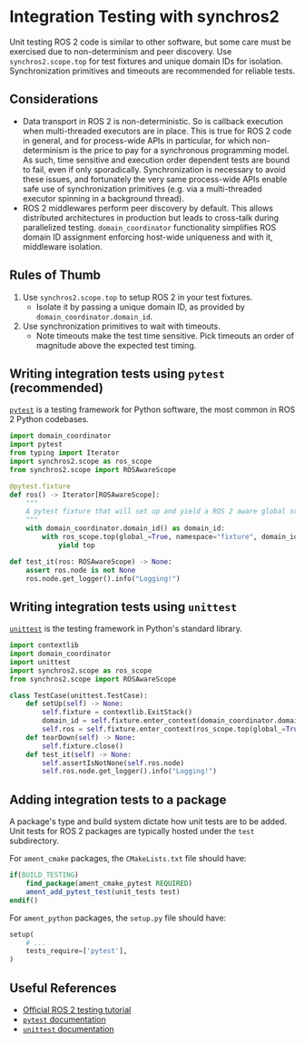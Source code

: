 
# Integration Testing with synchros2

Unit testing ROS 2 code is similar to other software, but some care must be exercised due to non-determinism and peer discovery. Use `synchros2.scope.top` for test fixtures and unique domain IDs for isolation. Synchronization primitives and timeouts are recommended for reliable tests.

## Considerations

* Data transport in ROS 2 is non-deterministic. So is callback execution when multi-threaded executors are in place. This is true for ROS 2 code in general, and for process-wide APIs in particular, for which non-determinism is the price to pay for a synchronous programming model. As such, time sensitive and execution order dependent tests are bound to fail, even if only sporadically. Synchronization is necessary to avoid these issues, and fortunately the very same process-wide APIs enable safe use of synchronization primitives (e.g. via a multi-threaded executor spinning in a background thread).
* ROS 2 middlewares perform peer discovery by default. This allows distributed architectures in production but leads to cross-talk during parallelized testing. `domain_coordinator` functionality simplifies ROS domain ID assignment enforcing host-wide uniqueness and with it, middleware isolation.

## Rules of Thumb

1. Use `synchros2.scope.top` to setup ROS 2 in your test fixtures.
    * Isolate it by passing a unique domain ID, as provided by `domain_coordinator.domain_id`.
2. Use synchronization primitives to wait with timeouts.
    * Note timeouts make the test time sensitive. Pick timeouts an order of magnitude above the expected test timing.

## Writing integration tests using `pytest` (recommended)

[`pytest`](https://docs.pytest.org/en/7.4.x/) is a testing framework for Python software, the most common in ROS 2 Python codebases.

```python
import domain_coordinator
import pytest
from typing import Iterator
import synchros2.scope as ros_scope
from synchros2.scope import ROSAwareScope

@pytest.fixture
def ros() -> Iterator[ROSAwareScope]:
    """
    A pytest fixture that will set up and yield a ROS 2 aware global scope to each test that requests it.
    """
    with domain_coordinator.domain_id() as domain_id:
        with ros_scope.top(global_=True, namespace="fixture", domain_id=domain_id) as top:
            yield top

def test_it(ros: ROSAwareScope) -> None:
    assert ros.node is not None
    ros.node.get_logger().info("Logging!")
```

## Writing integration tests using `unittest`

[`unittest`](https://docs.python.org/3/library/unittest.html) is the testing framework in Python's standard library.

```python
import contextlib
import domain_coordinator
import unittest
import synchros2.scope as ros_scope
from synchros2.scope import ROSAwareScope

class TestCase(unittest.TestCase):
    def setUp(self) -> None:
        self.fixture = contextlib.ExitStack()
        domain_id = self.fixture.enter_context(domain_coordinator.domain_id())
        self.ros = self.fixture.enter_context(ros_scope.top(global_=True, namespace="fixture", domain_id=domain_id))
    def tearDown(self) -> None:
        self.fixture.close()
    def test_it(self) -> None:
        self.assertIsNotNone(self.ros.node)
        self.ros.node.get_logger().info("Logging!")
```

## Adding integration tests to a package

A package's type and build system dictate how unit tests are to be added. Unit tests for ROS 2 packages are typically hosted under the `test` subdirectory.

For `ament_cmake` packages, the `CMakeLists.txt` file should have:
```cmake
if(BUILD_TESTING)
    find_package(ament_cmake_pytest REQUIRED)
    ament_add_pytest_test(unit_tests test)
endif()
```

For `ament_python` packages, the `setup.py` file should have:
```python
setup(
    # ...
    tests_require=['pytest'],
)
```

## Useful References

- [Official ROS 2 testing tutorial](https://docs.ros.org/en/rolling/Tutorials/Intermediate/Testing/Testing-Main.html)
- [`pytest` documentation](https://pytest.org)
- [`unittest` documentation](https://docs.python.org/3/library/unittest.html)

